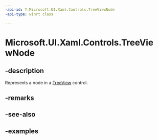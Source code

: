 ```yaml
---
-api-id: T:Microsoft.UI.Xaml.Controls.TreeViewNode
-api-type: winrt class

---
```

<!-- Class syntax.
public class TreeViewNode : DependencyObject, DependencyObject
-->

# Microsoft.UI.Xaml.Controls.TreeViewNode


## -description

Represents a node in a [TreeView](treeview.md) control.


## -remarks


## -see-also


## -examples



